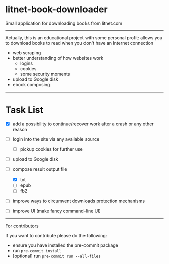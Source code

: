 # litnet-book-downloader

Small application for downloading books from litnet.com

---
Actually, this is an educational project with some personal profit: allows you to download books to read when you don't have an Internet connection
- web scraping
- better understanding of how websites work
  - logins
  - cookies
  - some security moments
- upload to Google disk
- ebook composing

---
# Task List
- [x] add a possibility to continue/recover work after a crash or any other reason
- [ ] login into the site via any available source
  - [ ] pickup cookies for further use
- [ ] upload to Google disk
- [ ] compose result output file
  - [x] txt
  - [ ] epub
  - [ ] fb2
- [ ] improve ways to circumvent downloads protection mechanisms
- [ ] improve UI (make fancy command-line UI)


---
For contributors

If you want to contribute please do the following:
- ensure you have installed the pre-commit package
- run `pre-commit install`
- [optional] run `pre-commit run --all-files`
